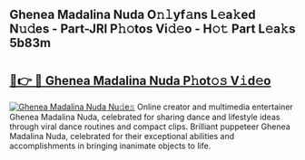 ## Ghenea Madalina Nuda O𝚗𝚕yf𝚊ns L𝚎a𝚔ed N𝚞𝚍es - Part-JRl P𝚑𝚘tos Vi𝚍𝚎o - H𝚘𝚝 Part L𝚎a𝚔s 5b83m

# <h2><a href="http://kf0iqx.oniu.top/?m=Ghenea+Madalina+Nuda">🔗👉 🔴 Ghenea Madalina Nuda P𝚑ot𝚘𝚜 V𝚒d𝚎o</a></h2>

[![Ghenea Madalina Nuda Nu𝚍e𝚜](https://i.imgur.com/0qMVB7G.gif)](http://kf0iqx.oniu.top/?m=Ghenea+Madalina+Nuda)
Online creator and multimedia entertainer Ghenea Madalina Nuda, celebrated for sharing dance and lifestyle ideas through viral dance routines and compact clips. Brilliant puppeteer Ghenea Madalina Nuda, celebrated for their exceptional abilities and accomplishments in bringing inanimate objects to life.  
